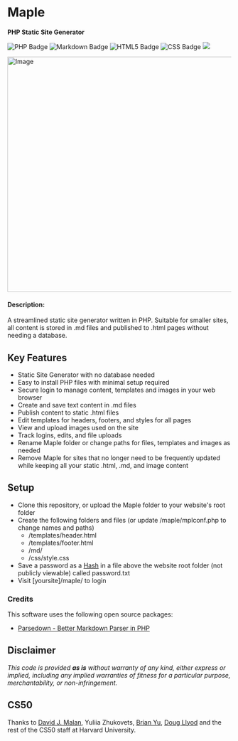 # Maple

**PHP Static Site Generator**

![PHP Badge](https://img.shields.io/badge/PHP-777BB4?logo=php&logoColor=fff&style=flat)
![Markdown Badge](https://img.shields.io/badge/Markdown-000?logo=markdown&logoColor=fff&style=flat)
![HTML5 Badge](https://img.shields.io/badge/HTML5-E34F26?logo=html5&logoColor=fff&style=flat)
![CSS Badge](https://img.shields.io/badge/CSS-639?logo=css&logoColor=fff&style=flat)
[![](https://badgen.net/static/rubber%20duck%20debugger/quack/DB1)](https://github.com/sebmestrallet/absurd-badges)

<img width="1410" height="529" alt="Image" src="https://github.com/user-attachments/assets/f24df4ec-eeda-4c94-8b24-0a89a2e89015" />

#### Description:
A streamlined static site generator written in PHP. Suitable for smaller sites, all content is stored in .md files and published to .html pages without needing a database.

## Key Features
* Static Site Generator with no database needed
* Easy to install PHP files with minimal setup required
* Secure login to manage content, templates and images in your web browser
* Create and save text content in .md files
* Publish content to static .html files
* Edit templates for headers, footers, and styles for all pages
* View and upload images used on the site
* Track logins, edits, and file uploads
* Rename Maple folder or change paths for files, templates and images as needed
* Remove Maple for sites that no longer need to be frequently updated while keeping all your static .html, .md, and image content

## Setup

- Clone this repository, or upload the Maple folder to your website's root folder
- Create the following folders and files (or update /maple/mplconf.php to change names and paths)
    - /templates/header.html
    - /templates/footer.html
    - /md/
    - /css/style.css
- Save a password as a [Hash](https://bcrypt.online) in a file above the website root folder (not publicly viewable) called password.txt
- Visit [yoursite]/maple/ to login

### Credits

This software uses the following open source packages:
* [Parsedown - Better Markdown Parser in PHP](https://github.com/erusev/parsedown)

## Disclaimer
*This code is provided **as is** without warranty of any kind, either express or implied, including any implied warranties of fitness for a particular purpose, merchantability, or non-infringement.*

## CS50

Thanks to [David J. Malan](https://github.com/dmalan), Yuliia Zhukovets, [Brian Yu](https://github.com/brianyu28), [Doug Llyod](https://github.com/dlloyd09) and the rest of the CS50 staff at Harvard University.
